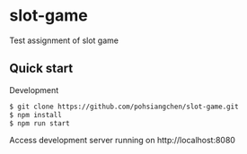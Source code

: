 # slot-game
Test assignment of slot game

## Quick start

Development
```sh
$ git clone https://github.com/pohsiangchen/slot-game.git
$ npm install
$ npm run start
```
Access development server running on http://localhost:8080
